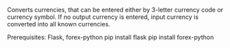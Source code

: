 Converts currencies, that can be entered either by 3-letter currency code or currency symbol. If no output currency is entered, input currency is converted into all known currencies.

Prerequisites:
Flask, forex-python
pip install flask
pip install forex-python
